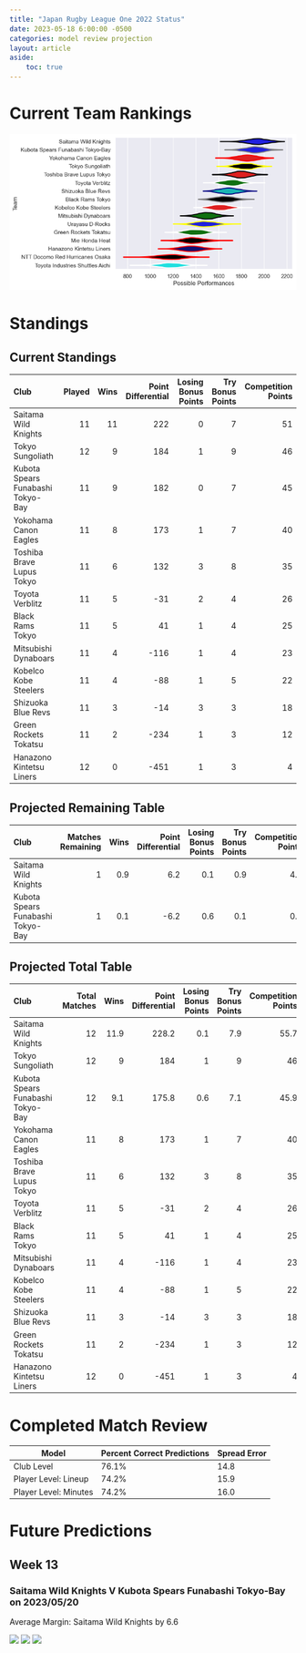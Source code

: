 ```yaml
---  
title: "Japan Rugby League One 2022 Status"  
date: 2023-05-18 6:00:00 -0500  
categories: model review projection  
layout: article  
aside:  
    toc: true  
---
```

# Current Team Rankings


![Club Rankings](plots/rankings_Japan-Rugby-League-One-2022.png)
# Standings

## Current Standings


| Club                              |   Played |   Wins |   Point Differential |   Losing Bonus Points |   Try Bonus Points |   Competition Points |
|:----------------------------------|---------:|-------:|---------------------:|----------------------:|-------------------:|---------------------:|
| Saitama Wild Knights              |       11 |     11 |                  222 |                     0 |                  7 |                   51 |
| Tokyo Sungoliath                  |       12 |      9 |                  184 |                     1 |                  9 |                   46 |
| Kubota Spears Funabashi Tokyo-Bay |       11 |      9 |                  182 |                     0 |                  7 |                   45 |
| Yokohama Canon Eagles             |       11 |      8 |                  173 |                     1 |                  7 |                   40 |
| Toshiba Brave Lupus Tokyo         |       11 |      6 |                  132 |                     3 |                  8 |                   35 |
| Toyota Verblitz                   |       11 |      5 |                  -31 |                     2 |                  4 |                   26 |
| Black Rams Tokyo                  |       11 |      5 |                   41 |                     1 |                  4 |                   25 |
| Mitsubishi Dynaboars              |       11 |      4 |                 -116 |                     1 |                  4 |                   23 |
| Kobelco Kobe Steelers             |       11 |      4 |                  -88 |                     1 |                  5 |                   22 |
| Shizuoka Blue Revs                |       11 |      3 |                  -14 |                     3 |                  3 |                   18 |
| Green Rockets Tokatsu             |       11 |      2 |                 -234 |                     1 |                  3 |                   12 |
| Hanazono Kintetsu Liners          |       12 |      0 |                 -451 |                     1 |                  3 |                    4 |



## Projected Remaining Table


| Club                              |   Matches Remaining |   Wins |   Point Differential |   Losing Bonus Points |   Try Bonus Points |   Competition Points |
|:----------------------------------|--------------------:|-------:|---------------------:|----------------------:|-------------------:|---------------------:|
| Saitama Wild Knights              |                   1 |    0.9 |                  6.2 |                   0.1 |                0.9 |                  4.7 |
| Kubota Spears Funabashi Tokyo-Bay |                   1 |    0.1 |                 -6.2 |                   0.6 |                0.1 |                  0.9 |



## Projected Total Table


| Club                              |   Total Matches |   Wins |   Point Differential |   Losing Bonus Points |   Try Bonus Points |   Competition Points |
|:----------------------------------|----------------:|-------:|---------------------:|----------------------:|-------------------:|---------------------:|
| Saitama Wild Knights              |              12 |   11.9 |                228.2 |                   0.1 |                7.9 |                 55.7 |
| Tokyo Sungoliath                  |              12 |    9   |                184   |                   1   |                9   |                 46   |
| Kubota Spears Funabashi Tokyo-Bay |              12 |    9.1 |                175.8 |                   0.6 |                7.1 |                 45.9 |
| Yokohama Canon Eagles             |              11 |    8   |                173   |                   1   |                7   |                 40   |
| Toshiba Brave Lupus Tokyo         |              11 |    6   |                132   |                   3   |                8   |                 35   |
| Toyota Verblitz                   |              11 |    5   |                -31   |                   2   |                4   |                 26   |
| Black Rams Tokyo                  |              11 |    5   |                 41   |                   1   |                4   |                 25   |
| Mitsubishi Dynaboars              |              11 |    4   |               -116   |                   1   |                4   |                 23   |
| Kobelco Kobe Steelers             |              11 |    4   |                -88   |                   1   |                5   |                 22   |
| Shizuoka Blue Revs                |              11 |    3   |                -14   |                   3   |                3   |                 18   |
| Green Rockets Tokatsu             |              11 |    2   |               -234   |                   1   |                3   |                 12   |
| Hanazono Kintetsu Liners          |              12 |    0   |               -451   |                   1   |                3   |                  4   |



# Completed Match Review


| Model | Percent Correct Predictions | Spread Error |
| ------ | ------ | ------ |
| Club Level | 76.1% | 14.8 |
| Player Level: Lineup | 74.2% | 15.9 |
| Player Level: Minutes | 74.2% | 16.0 |


# Future Predictions

## Week 13

### Saitama Wild Knights V Kubota Spears Funabashi Tokyo-Bay on 2023/05/20


Average Margin: Saitama Wild Knights by 6.6

<p float="left">
<img src="plots/performances_Saitama Wild Knights_V_Kubota Spears Funabashi Tokyo-Bay_13.png" width="32%" />
<img src="plots/resultbar_Saitama Wild Knights_V_Kubota Spears Funabashi Tokyo-Bay_13.png" width="32%" />
<img src="plots/spreads_Saitama Wild Knights_V_Kubota Spears Funabashi Tokyo-Bay_13.png" width="32%" />
</p>
